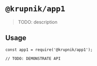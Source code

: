 # `@krupnik/app1`

> TODO: description

## Usage

```
const app1 = require('@krupnik/app1');

// TODO: DEMONSTRATE API
```
